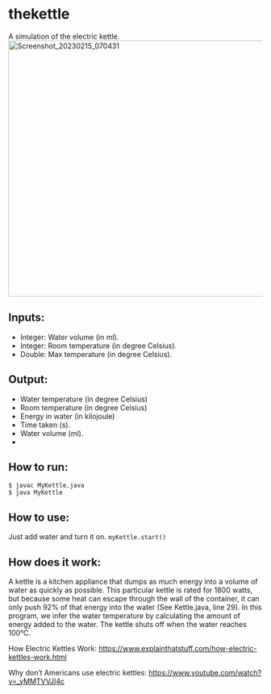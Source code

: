# thekettle 
A simulation of the electric kettle. <br/>
<img width="508" alt="Screenshot_20230215_070431" src="https://user-images.githubusercontent.com/76917080/219023904-a7689640-f9b3-4c10-a535-533613f38046.png"> 
## Inputs:
- Integer: Water volume (in ml).
- Integer: Room temperature (in degree Celsius).
- Double: Max temperature (in degree Celsius).

## Output: 
- Water temperature (in degree Celsius)
- Room temperature (in degree Celsius)
- Energy in water (in kilojoule)
- Time taken (s).
- Water volume (ml).
- 


## How to run:
`$ javac MyKettle.java` <br />
`$ java MyKettle`

## How to use:
Just add water and turn it on. `myKettle.start()`

## How does it work:
A kettle is a kitchen appliance that dumps as much energy into a volume of water as quickly as possible. This particular kettle is rated for 1800 watts, but because some heat can escape through the wall of the container, it can only push 92% of that energy into the water (See Kettle.java, line 29). In this program, we infer the water temperature by calculating the amount of energy added to the water. The kettle shuts off when the water reaches 100°C. 

How Electric Kettles Work: <https://www.explainthatstuff.com/how-electric-kettles-work.html>

Why don’t Americans use electric kettles: <https://www.youtube.com/watch?v=_yMMTVVJI4c>


